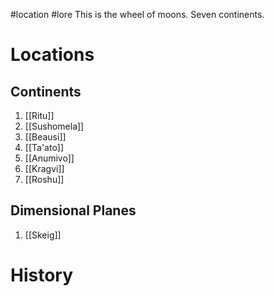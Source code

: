 #location #lore 
This is the wheel of moons. Seven continents.
# Locations
## Continents
1. [[Ritu]]
1. [[Sushomela]]
1. [[Beausi]]
1. [[Ta'ato]]
1. [[Anumivo]]
1. [[Kragvi]]
1. [[Roshu]]

## Dimensional Planes
1. [[Skeig]]

# History